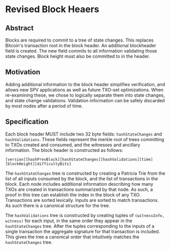 # Revised Block Heaers

## Abstract
Blocks are required to commit to a tree of state changes. This replaces Bitcoin's transaction root in the block header. An additional blockheader field is created. The new field commits to all information validating those state changes. Block height must also be committed to in the header.

## Motivation

Adding additional information to the block header simplifies verification, and allows new SPV applications as well as future TXO-set optimizations. When re-examining these, we chose to logically separate them into state changes, and state change validations. Validation information can be safely discarded by most nodes after a period of time.

## Specification

Each block header MUST include two 32 byte fields: `hashStateChanges` and `hashValidations`. These fields represent the merkle root of trees committing to TXOs created and consumed, and the witnesses and ancillary information. The block header is constructed as follows:

```
[version][hashPrevBlock][hashStateChanges][hashValidations][time][blockHeight][difficultyBits]
```

The `hashStateChanges` tree is constructed by creating a Patricia Trie from the list of all inputs consumed by the block, and the list of transactions in the block. Each node includes additional information describing how many TXOs are created in transactions summarized by that node. As such, a proof in this tree can establish the index in the block of any TXO. Transactions are sorted lexically. Inputs are sorted to match transactions. As such there is a canonical structure for the tree.

The `hashValidations` tree is constructed by creating tuples of `(witnessInfo, witness)` for each input, in the same order they appear in the `hashStateChanges` tree. After the tuples corresponding to the inputs of a single transaction the aggregate signature for that transaction is included. This gives the tree a canonical order that intuitively matches the `hashStateChanges` tree.
